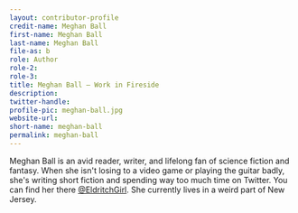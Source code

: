 ```yaml
---
layout: contributor-profile
credit-name: Meghan Ball
first-name: Meghan Ball
last-name: Meghan Ball
file-as: b
role: Author
role-2:
role-3:
title: Meghan Ball — Work in Fireside
description:
twitter-handle:
profile-pic: meghan-ball.jpg
website-url:
short-name: meghan-ball
permalink: meghan-ball
---
```


Meghan Ball is an avid reader, writer, and lifelong fan of science fiction and fantasy. When she isn't losing to a video game or playing the guitar badly, she's writing short fiction and spending way too much time on Twitter. You can find her there [@EldritchGirl](https://twitter.com/eldritchgirl). She currently lives in a weird part of New Jersey.
